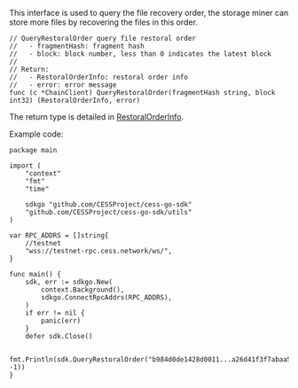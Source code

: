 This interface is used to query the file recovery order, the storage miner can store more files by recovering the files in this order.

```golang
// QueryRestoralOrder query file restoral order
//   - fragmentHash: fragment hash
//   - block: block number, less than 0 indicates the latest block
//
// Return:
//   - RestoralOrderInfo: restoral order info
//   - error: error message
func (c *ChainClient) QueryRestoralOrder(fragmentHash string, block int32) (RestoralOrderInfo, error)
```
The return type is detailed in [RestoralOrderInfo](../chain_type.md#RestoralOrderInfo).

Example code:
```golang
package main

import (
    "context"
    "fmt"
    "time"

    sdkgo "github.com/CESSProject/cess-go-sdk"
    "github.com/CESSProject/cess-go-sdk/utils"
)

var RPC_ADDRS = []string{
    //testnet
    "wss://testnet-rpc.cess.network/ws/",
}

func main() {
    sdk, err := sdkgo.New(
        context.Background(),
        sdkgo.ConnectRpcAddrs(RPC_ADDRS),
    )
    if err != nil {
        panic(err)
    }
    defer sdk.Close()

    fmt.Println(sdk.QueryRestoralOrder("b984d0de1428d0011...a26d41f3f7abaa5b6c450", -1))
}
```